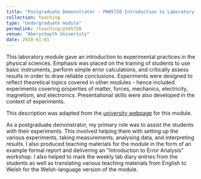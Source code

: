 ```yaml
---
title: "Postgraduate Demonstrator - PH05720 Introduction to Laboratory Physics"
collection: teaching
type: "Undergraduate module"
permalink: /teaching/ph05720
venue: "Aberystwyth University"
date: 2020-01-01
---
```


This laboratory module gave an introduction to experimental practices in the physical sciences. Emphasis was placed on the training of students to use basic instruments, perform simple error calculations, and critically assess results in order to draw reliable conclusions. Experiments were designed to reflect theoretical topics covered in other modules - hence included experiments covering properties of matter, forces, mechanics, electricity, magnetism, and electronics. Presentational skills were also developed in the context of experiments.

This description was adapted from the <a href="https://www.aber.ac.uk/en/modules/deptcurrent/PH05720/AB1/" target="_blank">university webpage</a> for this module.

As a postgraduate demonstrator, my primary role was to assist the students with their experiments. This involved helping them with setting up the various experiments, taking measurements, analysing data, and interpreting results. I also produced teaching materials for the module in the form of an example formal report and delivering an "Introduction to Error Analysis" workshop. I also helped to mark the weekly lab diary entries from the students as well as translating various teaching materials from English to Welsh for the Welsh-language version of the module.